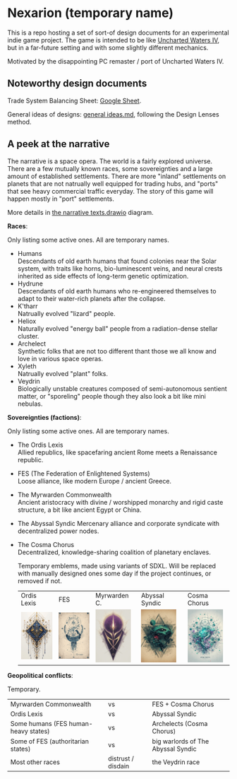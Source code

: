 # Nexarion (temporary name)

This is a repo hosting a set of sort-of design documents for an experimental indie game project. The game is intended to be like [Uncharted Waters IV](https://store.steampowered.com/app/1424800/Uncharted_Waters_IV_HD_Version/), but in a far-future setting and with some slightly different mechanics.

Motivated by the disappointing PC remaster / port of Uncharted Waters IV.

## Noteworthy design documents

Trade System Balancing Sheet: [Google Sheet](https://docs.google.com/spreadsheets/d/1UFZz6B97ojAMlQY8WkVzC41KoKGSq5iycUdhuf7L4mo/edit?usp=sharing).

General ideas of designs: [general ideas.md](./designs/general%20ideas.md), following the Design Lenses method.

## A peek at the narrative

The narrative is a space opera. The world is a fairly explored universe. There are a few mutually known races, some sovereignties and a large amount of established settlements. There are more "inland" settlements on planets that are not natrually well equipped for trading hubs, and "ports" that see heavy commercial traffic everyday. The story of this game will happen mostly in "port" settlements.

More details in [the narrative texts.drawio](./designs/narrative%20texts.drawio) diagram.

**Races**:

Only listing some active ones. All are temporary names.

- Humans  
    Descendants of old earth humans that found colonies near the Solar system, with traits like horns, bio-luminescent veins, and neural crests inherited as side effects of long-term genetic optimization.
- Hydrune  
    Descendants of old earth humans who re-engineered themselves to adapt to their water-rich planets after the collapse.
- K'tharr  
    Natrually evolved "lizard" people.
- Heliox  
    Naturally evolved "energy ball" people from a radiation-dense stellar cluster.
- Archelect  
    Synthetic folks that are not too different thant those we all know and love in various space operas.
- Xyleth  
    Natrually evolved "plant" folks.
- Veydrin  
    Biologically unstable creatures composed of semi-autonomous sentient matter, or "sporeling" people though they also look a bit like mini nebulas.

**Sovereignties (factions)**:

Only listing some active ones. All are temporary names.

- The Ordis Lexis  
    Allied republics, like spacefaring ancient Rome meets a Renaissance republic.

- FES (The Federation of Enlightened Systems)  
    Loose alliance, like modern Europe / ancient Greece.

- The Myrwarden Commonwealth  
    Ancient aristocracy with divine / worshipped monarchy and rigid caste structure, a bit like ancient Egypt or China.

- The Abyssal Syndic 
    Mercenary alliance and corporate syndicate with decentralized power nodes.

- The Cosma Chorus  
    Decentralized, knowledge-sharing coalition of planetary enclaves.

    Temporary emblems, made using variants of SDXL. Will be replaced with manually designed ones some day if the project continues, or removed if not.

    | | | | | |
    | -------- | ------- | ------- | ------- | ------- |
    |Ordis Lexis| FES | Myrwarden C. | Abyssal Syndic | Cosma Chorus  |
    |<img alt="Ordis Lexis emblem" src="./assets/fac_emblem05.png" width="80">|<img alt="FES emblem" src="./assets/fac_emblem04.png" width="80">|<img alt="Myrwarden Commonwealth emblem" src="./assets/fac_emblem01.png" width="80">|<img alt="Abyssal Syndic emblem" src="./assets/fac_emblem03.png" width="80">|<img alt="Cosma Chorus emblem" src="./assets/fac_emblem02.png" width="80">

**Geopolitical conflicts**:

Temporary.

| | | |
| -------- | ------- | ------- |
| Myrwarden Commonwealth    |  vs  | FES + Cosma Chorus |
| Ordis Lexis               |  vs  | Abyssal Syndic |
| Some humans (FES human-heavy states)  |  vs  | Archelects (Cosma Chorus) |
| Some of FES (authoritarian states)  |  vs  | big warlords of The Abyssal Syndic |
| Most other races  |  distrust / disdain  | the Veydrin race |